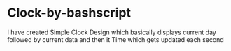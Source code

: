 # Clock-by-bashscript
I have created Simple Clock Design which basically displays current day followed by current data and then it  Time which gets updated each second
